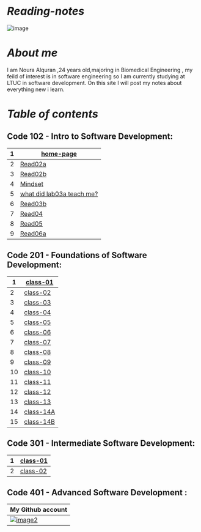 # *Reading-notes*

![image](https://cdn2.iconfinder.com/data/icons/objects-23/50/1F4DD-memo-B-512.png)
#  *About me*
I am Noura Alquran ,24 years old,majoring in Biomedical Engineering , my feild of interest is in software engineering so I am currently studying at LTUC in software development. On this site I will post my notes about everything new i learn.

# *Table of contents*
## Code 102 - Intro to Software Development:
1|[home-page](https://noura-alquran.github.io/reading-notes/)   
-|-----------
2|[Read02a](https://noura-alquran.github.io/reading-notes/read02a)  
3|[Read02b](https://noura-alquran.github.io/reading-notes/read02b) 
4|[Mindset](https://noura-alquran.github.io/reading-notes/mindset)   
5|[ what did lab03a teach me?](https://noura-alquran.github.io/reading-notes/lab03a)    
6|[Read03b](https://noura-alquran.github.io/reading-notes/Read03b)    
7|[Read04](https://noura-alquran.github.io/reading-notes/read04)    
8|[Read05](https://noura-alquran.github.io/reading-notes/read05)    
9|[Read06a](https://noura-alquran.github.io/reading-notes/Read06a)
    
## Code 201 - Foundations of Software Development:
1|[class-01](https://noura-alquran.github.io/reading-notes/class-01)
-|------------
2|[class-02](https://noura-alquran.github.io/reading-notes/class-02)
3|[class-03](https://noura-alquran.github.io/reading-notes/class-03)
4|[class-04](https://noura-alquran.github.io/reading-notes/class-04)
5|[class-05](https://noura-alquran.github.io/reading-notes/class-05)
6|[class-06](https://noura-alquran.github.io/reading-notes/class-06)
7|[class-07](https://noura-alquran.github.io/reading-notes/class07)
8|[class-08](https://noura-alquran.github.io/reading-notes/class08)
9|[class-09](https://noura-alquran.github.io/reading-notes/class09)
10|[class-10](https://noura-alquran.github.io/reading-notes/class10)
11|[class-11](https://noura-alquran.github.io/reading-notes/class11)
12|[class-12](https://noura-alquran.github.io/reading-notes/class-12)
13|[class-13](https://noura-alquran.github.io/reading-notes/class-13)
14|[class-14A](https://noura-alquran.github.io/reading-notes/class14)
15|[class-14B](https://noura-alquran.github.io/reading-notes/class14b)

## Code 301 - Intermediate Software Development:
1|[class-01](https://noura-alquran.github.io/reading-notes/raed3011)
-|------------------------------
2|[class-02](https://noura-alquran.github.io/reading-notes/read3012)
## Code 401 - Advanced Software Development :







My Github account  | 
------------ | 
 [![image2](https://p.kindpng.com/picc/s/128-1280192_github-logo-png-github-png-transparent-png.png)](https://github.com/Noura-Alquran)|
 

